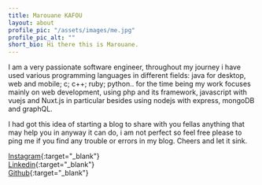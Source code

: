```yaml
---
title: Marouane KAFOU
layout: about
profile_pic: "/assets/images/me.jpg"
profile_pic_alt: ""
short_bio: Hi there this is Marouane.
---
```


I am a very passionate software engineer, throughout my journey i have used various programming languages in different fields: java for desktop, web and mobile; c; c++; ruby; python.. for the time being my work focuses mainly on web development, using php and its framework, javascript with vuejs and Nuxt.js in particular besides using nodejs with express, mongoDB and graphQL.

I had got this idea of starting a blog to share with you fellas anything that may help you in anyway it can do, i am not perfect so feel free please to ping me if you find any trouble or errors in my blog.
Cheers and let it sink. 

[Instagram](http://instagram.com/marouane.kafou){:target="_blank"}  
[Linkedin](http://linkedin.com/in/marouane-kafou-92b623141){:target="_blank"}  
[Github](http://github.com/xanxus96){:target="_blank"}